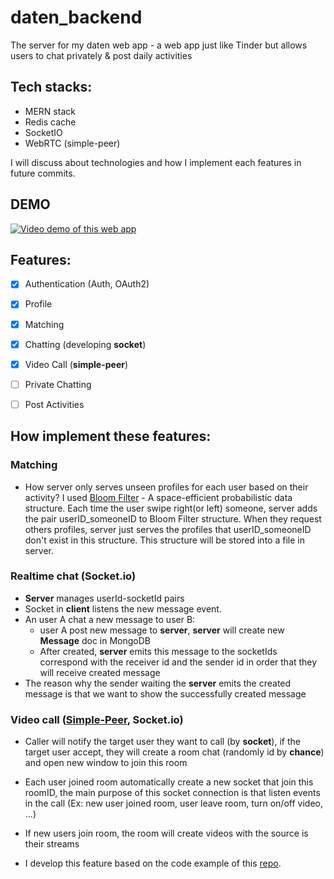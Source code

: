 # daten_backend
The server for my daten web app - a web app just like Tinder but allows users to chat privately & post daily activities

## Tech stacks: 
- MERN stack
- Redis cache
- SocketIO
- WebRTC (simple-peer)

I will discuss about technologies and how I implement each features in future commits.

## DEMO
[![Video demo of this web app](https://img.youtube.com/vi/3JdFshvJmIo/0.jpg)](https://www.youtube.com/watch?v=3JdFshvJmIo)

## Features:
- [x] Authentication (Auth, OAuth2)
- [x] Profile
- [x] Matching
- [x] Chatting (developing **socket**)
- [x] Video Call (**simple-peer**)
- [ ] Private Chatting
- [ ] Post Activities


## How implement these features:
### Matching
- How server only serves unseen profiles for each user based on their activity? I used [Bloom Filter](https://en.wikipedia.org/wiki/Bloom_filter) - A space-efficient probabilistic data structure. Each time the user swipe right(or left) someone, server adds the pair userID_someoneID to Bloom Filter structure. When they request others profiles, server just serves the profiles that userID_someoneID don't exist in this structure. This structure will be stored into a file in server.

### Realtime chat (Socket.io)
- **Server** manages userId-socketId pairs
- Socket in **client** listens the new message event.
- An user A chat a new message to user B:
    - user A post new message to **server**, **server** will create new **Message** doc in MongoDB 
    - After created, **server** emits this message to the socketIds correspond with the receiver id and the sender id in order that they will receive created message
- The reason why the sender waiting the **server** emits the created message is that we want to show the successfully created message

### Video call ([Simple-Peer](https://www.npmjs.com/package/simple-peer), Socket.io)
- Caller will notify the target user they want to call (by **socket**), if the target user accept, they will create a room chat (randomly id by **chance**) and open new window to join this room 
- Each user joined room automatically create a new socket that join this roomID, the main purpose of this socket connection is that listen events in the call (Ex: new user joined room, user leave room, turn on/off video, ...)
- If new users join room, the room will create videos with the source is their streams

- I develop this feature based on the code example of this [repo](https://github.com/Kannndev/webrtc-video-call-react).